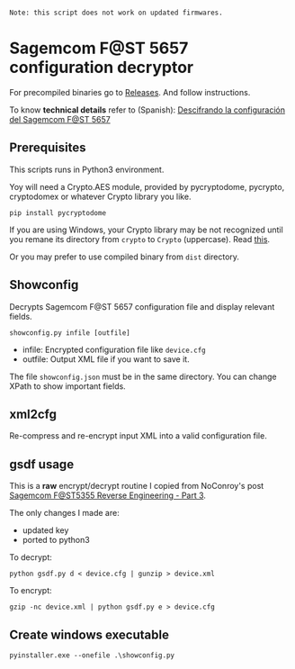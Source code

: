 ```

Note: this script does not work on updated firmwares.

```

# Sagemcom F@ST 5657 configuration decryptor

For precompiled binaries go to [Releases](https://github.com/electronicayciencia/tr-069-proxy/releases/tag/v1.0). And follow instructions.

To know **technical details** refer to (Spanish): [Descifrando la configuración del Sagemcom F@ST 5657](https://www.electronicayciencia.com/2021/02/descifrar-configuracion-sagemcom-fast5657.html)

## Prerequisites

This scripts runs in Python3 environment.

Yoy will need a Crypto.AES module, provided by pycryptodome, pycrypto, cryptodomex  or whatever Crypto library you like.

    pip install pycryptodome

If you are using Windows, your Crypto library may be not recognized until you remane its directory from `crypto` to `Crypto` (uppercase). Read [this](https://github.com/pycrypto/pycrypto/issues/156).

Or you may prefer to use compiled binary from `dist` directory.

## Showconfig

Decrypts Sagemcom F@ST 5657 configuration file and display relevant fields.

    showconfig.py infile [outfile]

- infile: Encrypted configuration file like `device.cfg`
- outfile: Output XML file if you want to save it.

The file `showconfig.json` must be in the same directory. You can change XPath to show important fields.

## xml2cfg

Re-compress and re-encrypt input XML into a valid configuration file.

## gsdf usage

This is a **raw** encrypt/decrypt routine I copied from NoConroy's post
[Sagemcom F@ST5355 Reverse Engineering - Part 3](https://web.archive.org/web/20180129221204/https://noconroy.net/sagemcom-fast5355-re-p3.html).

The only changes I made are:

- updated key
- ported to python3

To decrypt:

    python gsdf.py d < device.cfg | gunzip > device.xml

To encrypt:

    gzip -nc device.xml | python gsdf.py e > device.cfg

## Create windows executable

    pyinstaller.exe --onefile .\showconfig.py
